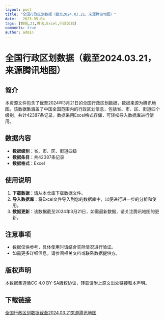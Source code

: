 ```yaml
---
layout: post
title: "全国行政区划数据（截至2024.03.21，来源腾讯地图）"
date:   2023-05-04
tags: [数据,21,腾讯,Excel,行政区划]
comments: true
author: admin
---
```

# 全国行政区划数据（截至2024.03.21，来源腾讯地图）

## 简介

本资源文件包含了截至2024年3月21日的全国行政区划数据，数据来源为腾讯地图。该数据集涵盖了中国全国范围内的行政区划信息，包括省、市、区、街道四个级别，共计42387条记录。数据采用Excel格式存储，可轻松导入数据库进行使用。

## 数据内容

- **数据级别**：省、市、区、街道四级
- **数据条目**：共42387条记录
- **数据格式**：Excel

## 使用说明

1. **下载数据**：请从本仓库下载数据文件。
2. **导入数据库**：将Excel文件导入到您的数据库中，以便进行进一步的分析和使用。
3. **数据更新**：该数据截至2024年3月21日，如需最新数据，请关注腾讯地图的更新。

## 注意事项

- 数据仅供参考，具体使用时请结合实际情况进行验证。
- 如需更多详细信息，请参阅相关文档或联系数据提供方。

## 版权声明

本数据集遵循CC 4.0 BY-SA版权协议，转载请附上原文出处链接和本声明。

## 下载链接

[全国行政区划数据截至2024.03.21来源腾讯地图](https://pan.quark.cn/s/ad7d50d1bc0e)